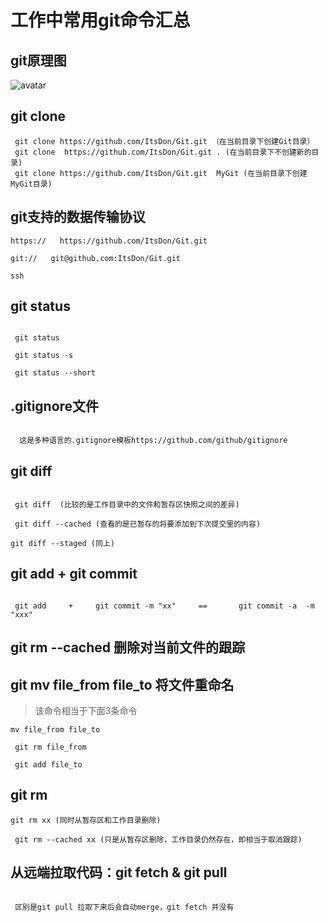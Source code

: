 # 工作中常用git命令汇总


## git原理图
![avatar](https://cdn.liaoxuefeng.com/cdn/files/attachments/001384907702917346729e9afbf4127b6dfbae9207af016000/0)

## git clone
```
 git clone https://github.com/ItsDon/Git.git （在当前目录下创建Git目录）    
 git clone  https://github.com/ItsDon/Git.git . (在当前目录下不创建新的目录)    
 git clone https://github.com/ItsDon/Git.git  MyGit (在当前目录下创建MyGit目录)  

``` 
                   
## git支持的数据传输协议  

```
https://   https://github.com/ItsDon/Git.git

git://   git@github.com:ItsDon/Git.git

ssh   

```


## git status
```

 git status

 git status -s

 git status --short 

```

## .gitignore文件 
```

  这是多种语言的.gitignore模板https://github.com/github/gitignore

  ```
                                                                
                                                                
## git diff   
```

 git diff  (比较的是工作目录中的文件和暂存区快照之间的差异)

 git diff --cached (查看的是已暂存的将要添加到下次提交里的内容)

git diff --staged (同上)

```


## git add + git commit
```

 git add     +     git commit -m "xx"     ==       git commit -a  -m "xxx"

```

## git rm --cached  删除对当前文件的跟踪

## git mv file_from file_to  将文件重命名
>  该命令相当于下面3条命令
```
mv file_from file_to

 git rm file_from

 git add file_to

````
             
## git rm
```
git rm xx (同时从暂存区和工作目录删除)

 git rm --cached xx (只是从暂存区删除，工作目录仍然存在，即相当于取消跟踪)   

```

## 从远端拉取代码：git fetch  &  git pull
```

 区别是git pull 拉取下来后会自动merge，git fetch 并没有

```